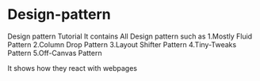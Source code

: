 # Design-pattern
Design pattern Tutorial
It contains All Design pattern such as 
1.Mostly Fluid Pattern
2.Column Drop Pattern
3.Layout Shifter Pattern
4.Tiny-Tweaks Pattern
5.Off-Canvas Pattern

It shows how they react with webpages 
